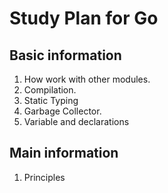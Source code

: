# Study Plan for Go

## Basic information

 1. How work with other modules.
 2. Compilation.
 3. Static Typing
 4. Garbage Collector.
 5. Variable and declarations 


## Main information
 1. Principles

